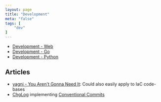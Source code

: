 ```yaml
---
layout: page
title: "Development"
meta: "false"
tags: [
    "dev"
]
---
```



- [Development - Web](/info/webdev)
- [Development - Go](/info/golang)
- [Development - Python](/info/python)

## Articles

- [yagni - You Aren't Gonna Need It](https://martinfowler.com/bliki/Yagni.html): Could also easily apply to IaC code-bases
- [ChgLog](https://github.com/goreleaser/chglog) implementing [Conventional Commits](https://www.conventionalcommits.org/en/v1.0.0/#summary)
